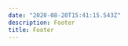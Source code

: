 ```yaml
---
date: "2020-08-20T15:41:15.543Z"
description: Footer
title: Footer
---
```

<style type="text/css">

.footer-gray {
  width: 100%;
  color: #888;
  display: none;
}

.footer-custom {
  font: normal normal 12px/1.4 sans-serif;
  /*max-width: 1008px;*/
  box-sizing: border-box;
  margin: 0 auto;
  padding: 24px;
}

.footer-custom:after {
  display: table;
  clear: both;
  content: "";
}

.footer-lists:after {
  display: table;
  clear: both;
  content: "";
}

.ftr-hdr {
  color: white;
  font: 22px/1.4  sans-serif;
  margin: 1em 0 0;
}

@media only screen and (min-width: 768px) {
  .ftr-hdr {
    font-size: 18px;
  }
}

.footer-list-wrap {
  width: 50%;
  float: left;
  box-sizing: border-box;
}

@media only screen and (min-width: 568px) {
  .footer-list-wrap {
    width: 33.3333%;
  }
}

@media only screen and (min-width: 768px) {
  .footer-list-wrap {
    width: 25%;
  }
}

.ftr-links-sub {
  padding: 0;
  margin: 0;
}

.ftr-links-sub:after {
  display: table;
  clear: both;
  content: "";
}

.ftr-links-sub li {
  display: block;
  list-style-type: none;
  margin: 0;
  padding: 3px 0;
  color: #888;
  font: normal normal 12px sans-serif;
  text-transform: uppercase;
  /*width: 150px;*/
}

.footer-custom a,
.footer-custom a:link,
.footer-custom a:visited,
.ftr-links-sub li .link {
  text-decoration: none;
  color: #888;
  padding: 5px 0;
  display: block;
}

.footer-custom .footer-legal a {
  display: inline;
}

.footer-custom a:hover,
.footer-custom a:active,
.ftr-links-sub li .link:hover {
  text-decoration: underline;
  color: #888;
  cursor: pointer;
}

@media only screen and (min-width: 768px) {
  .footer-custom a, .footer-custom a:link, .footer-custom a:visited, .ftr-links-sub li .link {
    padding: 0;
  }
}
/* BEGIN EMAIL CAPTURE STYLES*/

.footer-email {
  text-align: center;
}

#ftrEmailForm {
  height: 44px;
}

#ftrEmailForm .error {
  display: none;
  color: red;
  text-align: left;
}

#ftrEmailForm #ftrEmailInput {
  background: none repeat scroll 0 0 #FFF;
  border: 1px solid #D6D6D6;
  box-sizing: border-box;
  color: #888;
  float: left;
  font: normal normal 14px/1.4 sans-serif;
  padding: 5px;
  width: 70%;
  height: 100%;
}

#ftrEmailForm #ftrEmailInput:hover {
  border: 1px solid #888;
}

#ftrEmailForm #ftrEmailInput:focus {
  border: 1px solid #ef9223;
  outline: #ef9223 auto 5px;
}

#ftrEmailForm .button {
  width: 30%;
  height: 100%;
  padding: 5px;
  float: left;
  border: 1px solid #DFDFDF;
  box-sizing: border-box;
  color: #000;
  font: normal bold 18px/1 sans-serif;
  text-align: center;
  text-transform: uppercase;
  background: #FFF;
  background: url(data:image/svg+xml;base64,PD94bWwgdmVyc2lvbj0iMS4wIiA/Pgo8c3ZnIHhtbG5zPSJod…EiIGhlaWdodD0iMSIgZmlsbD0idXJsKCNncmFkLXVjZ2ctZ2VuZXJhdGVkKSIgLz4KPC9zdmc+);
  background: -webkit-gradient(linear, left top, left bottom, color-stop(0%, white), color-stop(100%, #e1e1e1));
  background: -webkit-linear-gradient(top, white 0, #e1e1e1 100%);
  background: -moz-linear-gradient(top, white 0, #e1e1e1 100%);
  background: -ms-linear-gradient(top, white 0, #e1e1e1 100%);
  background: -o-linear-gradient(top, white 0, #e1e1e1 100%);
  background: linear-gradient(to bottom, white 0, #e1e1e1 100%);
  cursor: pointer;
  vertical-align: middle;
  outline: none;
}

#ftrEmailForm .button:hover,
#ftrEmailForm .button:active {
  background: black;
  color: #FFF;
  outline: none;
}
/* BEGIN SOCIAL STYLES*/

.footer-social {
  text-align: center;
}

.footer-social ul {
  padding: 0;
  display: inline-block;
  list-style-type: none;
}

.footer-social ul:after {
  display: table;
  clear: both;
  content: "";
}

.footer-social li {
  float: left;
  margin: 0 15px 0 0;
  padding: 0;
}

@media only screen and (min-width: 768px) {
  .footer-lists {
    width: 100%;
  }
  .footer-email {
    width: 50%;
    float: left;
    text-align: left;
  }
  .footer-social {
    width: 45%;
    margin-left: 5%;
    float: left;
    text-align: left;
  }
}

@media only screen and (min-width: 1008px) {
  .footer-lists {
    width: 66.6666%;
    float: left;
  }
  .footer-email {
    width: 33.3333%;
  }
  .footer-social {
    width: 33.3333%;
    float: right;
    margin-left: 0;
  }
}

.footer-legal {
  padding: 15px 0 0;
  clear: left;
}

.footer-payment {
  text-align: center;
}

@media only screen and (min-width: 768px) {
  .footer-legal {
    width: 66.6666%;
    float: left;
  }
  .footer-payment {
    width: 33.3333%;
    float: left;
  }
}

@media only screen and (min-width: 1008px) {
  .footer-payment {
    text-align: left;
  }
}

.footer-payment ul {
  padding: 0;
  display: inline-block;
  list-style-type: none;
}

.footer-payment ul li {
  display: inline-block;
  margin: 0 6px;
}

@media only screen and (min-width: 1008px) {
  .footer-payment ul li.ftr-stella {
    margin-left: 0;
  }
}


</style>
  <div class="footer-gray">
    <div class="footer-custom">
      <div class="footer-lists">
        <div class="footer-list-wrap">
          <h6 class="ftr-hdr">Order Something</h6>
          <ul class="ftr-links-sub">
            <li>800-123-4567</li>
          </ul>
          <h6 class="ftr-hdr">International</h6>
          <ul class="ftr-links-sub">
            <li><a href="#" rel="nofollow">France</a></li>
            <li><a href="#" rel="nofollow">Cape Verde</a></li>
          </ul>
        </div>
        <div class="footer-list-wrap">
          <h6 class="ftr-hdr">Customer Service</h6>
          <ul class="ftr-links-sub">
            <li><a href="#" rel="nofollow">Contact Us</a></li>
            <li><a href="#" rel="nofollow">Ordering</a></li>
            <li><a href="#" rel="nofollow">Shipping &amp; Delivery</a></li>
            <li><a href="#" rel="nofollow">Returns</a></li>
            <li><a href="#" rel="nofollow">Gift Cards</a></li>
            <li><a href="#" rel="nofollow">FAQs</a></li>
          </ul>
        </div>
        <div class="footer-list-wrap">
          <h6 class="ftr-hdr">About DocPort</h6>
          <ul class="ftr-links-sub">
            <li><a href="#" rel="nofollow">Our Company</a></li>
            <li><a href="#" rel="nofollow">Careers</a></li>
            <li><a href="#" rel="nofollow">Affiliate Program</a></li>
            <li><a href="#" rel="nofollow"><strong>Shop Our Catalog</strong></a></li>
            <li><a href="#" rel="nofollow">DocPort BLOG</a></li>
          </ul>
        </div>
        <div class="footer-list-wrap">
          <h6 class="ftr-hdr">My Account</h6>
          <ul class="ftr-links-sub">
            <art:content rule="!loggedin">
              <li class="ftr-Login"><span class="link login-trigger">Access My Account</span></li>
              <li><span class="link">Track My Order</span></li>
            </art:content>
            <art:content rule="loggedin">
              <li class="ftr-Login"><span class="link ftr-access-my-account">Access My Account</span></li>
              <li><span class="link">Track My Order</span></li>
            </art:content>
          </ul>
        </div>
      </div>
      <div class="footer-email">
        <h6 class="ftr-hdr">Sign up for exclusive offers and inspiration</h6>
        <div id="ftr-email" class="ftr-email-form">
          <form id="ftrEmailForm" method="post" action="#">
            <div class="error">Please enter a valid email address</div>
            <input type="text" name="email_address_" id="ftrEmailInput" class="input" placeholder="Enter email address"/>
          </form>
        </div>
        <div class="ftr-email-privacy-policy"></div>
      </div>
      <div class="footer-social">
        <h6 class="ftr-hdr">Follow Us</h6>
        <ul>
          <li>
            <a href="#" title="Facebook">
              <img width="24" height="24" alt="Like us on Facebook" src="/images/fb.png">
            </a>
          </li>
          <li>
            <a href="#" title="Google+">
              <img width="24" height="24" alt="Follow us on Google+" src="/images/gplus.png">
            </a>
          </li>
          <li>
            <a href="#" target="_blank">
              <img width="24" height="24" alt="Follow us on Pinterest" src="/images/pin-badge.png">
            </a>
          </li>
          <li>
            <a target="_blank" href="#">
              <img width="24" height="24" alt="Follow us on Instagram" src="/images/instagram-badge.png">
            </a>
          </li>
          <li>
            <a href="#" title="Twitter">
              <img width="67" alt="Follow us on Twitter" src="/images/twitter.png">
            </a>
          </li>
        </ul>
      </div>
      <div class="footer-legal">
        <p>&copy; Docport MIT Licence. | <a href="#" rel="nofollow">Privacy Policy</a> | <a href="#" rel="nofollow">Terms of Use</a> | <a href="#" rel="nofollow">Terms of Sale</a></p>
        <p>Docport is free Lorem ipsum dolor sit amet, consectetur adipisicing elit, sed do eiusmod
        tempor incididunt ut labore et dolore magna aliqua. Ut enim ad minim.</p>
        <p>Various aspects of this website are ...blablabla</p>
      </div>
    </div>
  </div>
  <!--/.footer-gray-->
